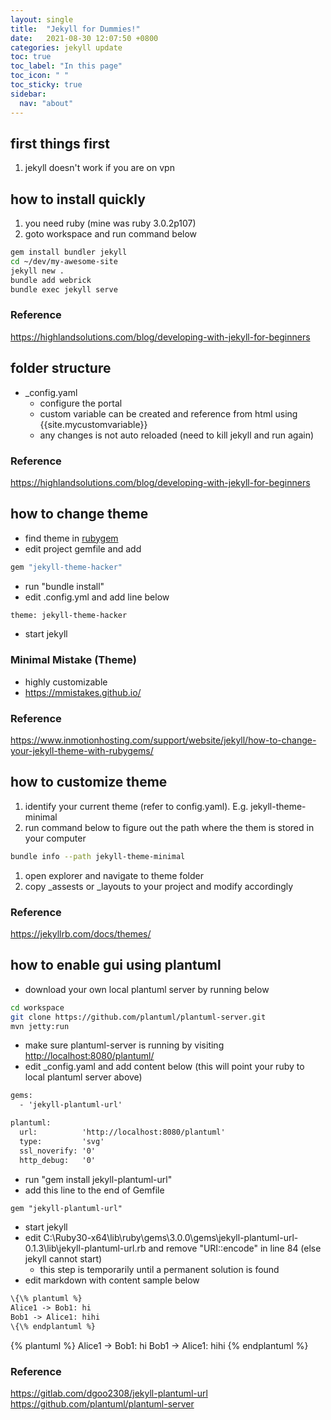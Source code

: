 ```yaml
---
layout: single
title:  "Jekyll for Dummies!"
date:   2021-08-30 12:07:50 +0800
categories: jekyll update
toc: true
toc_label: "In this page"
toc_icon: " "
toc_sticky: true
sidebar:
  nav: "about"
---
```

## first things first

1. jekyll doesn't work if you are on vpn

## how to install quickly

1. you need ruby (mine was ruby 3.0.2p107)
2. goto workspace and run command below

```sh
gem install bundler jekyll
cd ~/dev/my-awesome-site
jekyll new .
bundle add webrick
bundle exec jekyll serve
```

### Reference

<https://highlandsolutions.com/blog/developing-with-jekyll-for-beginners>

## folder structure

* _config.yaml
  * configure the portal
  * custom variable can be created and reference from html using {{site.mycustomvariable}}
  * any changes is not auto reloaded (need to kill jekyll and run again)

### Reference

<https://highlandsolutions.com/blog/developing-with-jekyll-for-beginners>

## how to change theme

* find theme in [rubygem](https://rubygems.org/search?utf8=%E2%9C%93&query=jekyll-theme)
* edit project gemfile and add

```sh
gem "jekyll-theme-hacker"
```

* run "bundle install"
* edit .config.yml and add line below

```sh
theme: jekyll-theme-hacker
```

* start jekyll

### Minimal Mistake (Theme)

* highly customizable
* <https://mmistakes.github.io/>

### Reference

<https://www.inmotionhosting.com/support/website/jekyll/how-to-change-your-jekyll-theme-with-rubygems/>

## how to customize theme

1. identify your current theme (refer to config.yaml). E.g. jekyll-theme-minimal
2. run command below to figure out the path where the them is stored in your computer

```sh
bundle info --path jekyll-theme-minimal
```

1. open explorer and navigate to theme folder
1. copy _assests or _layouts to your project and modify accordingly

### Reference

<https://jekyllrb.com/docs/themes/>

## how to enable gui using plantuml

* download your own local plantuml server by running below
```sh
cd workspace
git clone https://github.com/plantuml/plantuml-server.git
mvn jetty:run
```
* make sure plantuml-server is running by visiting <http://localhost:8080/plantuml/>
* edit _config.yaml and add content below (this will point your ruby to local plantuml server above)

```txt
gems:
  - 'jekyll-plantuml-url'

plantuml:
  url:          'http://localhost:8080/plantuml' 
  type:         'svg'
  ssl_noverify: '0'
  http_debug:   '0'
```

* run "gem install jekyll-plantuml-url"
* add this line to the end of Gemfile

```txt
gem "jekyll-plantuml-url"
```

* start jekyll
* edit C:\Ruby30-x64\lib\ruby\gems\3.0.0\gems\jekyll-plantuml-url-0.1.3\lib\jekyll-plantuml-url.rb and remove "URI::encode" in line 84 (else jekyll cannot start)
  * this step is temporarily until a permanent solution is found
* edit markdown with content sample below

```txt
\{\% plantuml %}
Alice1 -> Bob1: hi
Bob1 -> Alice1: hihi
\{\% endplantuml %}
```

{% plantuml %}
Alice1 -> Bob1: hi
Bob1 -> Alice1: hihi
{% endplantuml %}

### Reference

<https://gitlab.com/dgoo2308/jekyll-plantuml-url>
<https://github.com/plantuml/plantuml-server>
